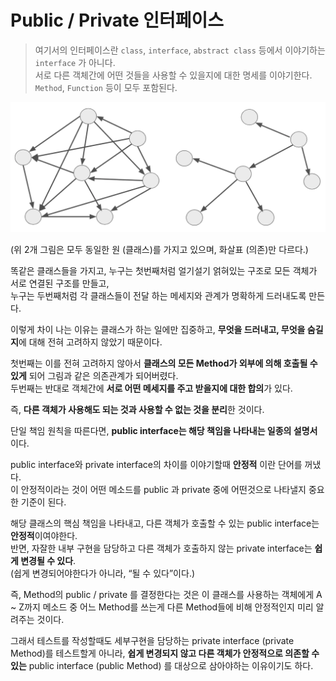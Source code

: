 # Public / Private 인터페이스

> 여기서의 인터페이스란 `class`, `interface`, `abstract class` 등에서 이야기하는 `interface` 가 아니다.  
서로 다른 객체간에 어떤 것들을 사용할 수 있을지에 대한 명세를 이야기한다.  
`Method`, `Function` 등이 모두 포함된다.  

![1](./images/1.png)

(위 2개 그림은 모두 동일한 원 (클래스)를 가지고 있으며, 화살표 (의존)만 다르다.)  
  
똑같은 클래스들을 가지고, 누구는 첫번째처럼 얼기설기 얽혀있는 구조로 모든 객체가 서로 연결된 구조를 만들고,  
누구는 두번째처럼 각 클래스들이 전달 하는 메세지와 관계가 명확하게 드러내도록 만든다.  
  
이렇게 차이 나는 이유는 클래스가 하는 일에만 집중하고, **무엇을 드러내고, 무엇을 숨길지**에 대해 전혀 고려하지 않았기 때문이다.  
  
첫번째는 이를 전혀 고려하지 않아서 **클래스의 모든 Method가 외부에 의해 호출될 수 있게** 되어 그림과 같은 의존관계가 되어버렸다.  
두번째는 반대로 객체간에 **서로 어떤 메세지를 주고 받을지에 대한 합의**가 있다.  
 
즉, **다른 객체가 사용해도 되는 것과 사용할 수 없는 것을 분리**한 것이다.  
  
단일 책임 원칙을 따른다면, **public interface는 해당 책임을 나타내는 일종의 설명서**이다.  
  
public interface와 private interface의 차이를 이야기할때 **안정적** 이란 단어를 꺼냈다.  
이 안정적이라는 것이 어떤 메소드를 public 과 private 중에 어떤것으로 나타낼지 중요한 기준이 된다.  
  
해당 클래스의 핵심 책임을 나타내고, 다른 객체가 호출할 수 있는 public interface는 **안정적**이여야한다.  
반면, 자잘한 내부 구현을 담당하고 다른 객체가 호출하지 않는 private interface는 **쉽게 변경될 수 있다**.  
(쉽게 변경되어야한다가 아니라, “될 수 있다”이다.)  
   
즉, Method의 public / private 를 결정한다는 것은 이 클래스를 사용하는 객체에게 A ~ Z까지 메소드 중 어느 Method를 쓰는게 다른 Method들에 비해 안정적인지 미리 알려주는 것이다.  
  
그래서 테스트를 작성할때도 세부구현을 담당하는 private interface (private Method)를 테스트할게 아니라, **쉽게 변경되지 않고 다른 객체가 안정적으로 의존할 수 있는** public interface (public Method) 를 대상으로 삼아야하는 이유이기도 하다.  


  
